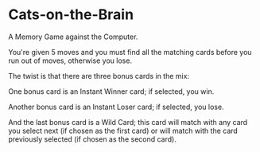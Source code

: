 # Cats-on-the-Brain

A Memory Game against the Computer.

You're given 5 moves and you must find all the matching cards before you run out of moves, otherwise you lose.

The twist is that there are three bonus cards in the mix:

One bonus card is an Instant Winner card; if selected, you win.

Another bonus card is an Instant Loser card; if selected, you lose.

And the last bonus card is a Wild Card; this card will match with any card you select next (if chosen as the first card) or will match with the card previously selected (if chosen as the second card).